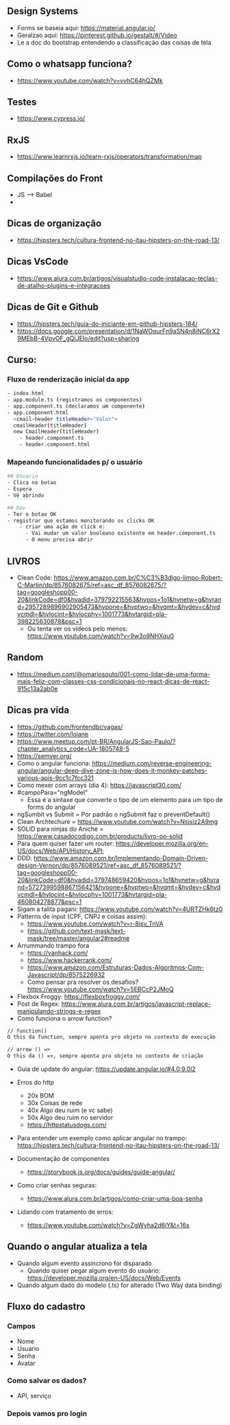 ## Design Systems
- Forms se baseia aqui: https://material.angular.io/
- Geralzao aqui: https://pinterest.github.io/gestalt/#/Video
- Le a doc do bootstrap entendendo a classificação das coisas de tela

## Como o whatsapp funciona?
- https://www.youtube.com/watch?v=vvhC64hQZMk

## Testes
- https://www.cypress.io/

## RxJS
- https://www.learnrxjs.io/learn-rxjs/operators/transformation/map


## Compilações do Front
- JS --> Babel
- 


## Dicas de organização
- https://hipsters.tech/cultura-frontend-no-itau-hipsters-on-the-road-13/

## Dicas VsCode
- https://www.alura.com.br/artigos/visualstudio-code-instalacao-teclas-de-atalho-plugins-e-integracoes

## Dicas de Git e Github
- https://hipsters.tech/guia-do-iniciante-em-github-hipsters-184/
- https://docs.google.com/presentation/d/1NaWOqurFn9aSN4n8iNC6rX29MEbB-4VpvOF_gQiJEIo/edit?usp=sharing


## Curso: 

### Fluxo de renderização inicial da app

```sh
- index.html
- app.module.ts (registramos os componentes)
- app.component.ts (declaramos um componente)
- app.component.html 
  <cmail-header titleHeader="Valor">
  cmailHeader(titleHeader)
  new CmailHeader(titleHeader)
    - header.component.ts
    - header.component.html
```


### Mapeando funcionalidades p/ o usuário
```sh
## Usuario
- Clica no botao
- Espera
- Vê abrindo

## Dev
- Ter o botao OK 
- registrar que estamos monitorando os clicks OK
    - criar uma ação de click e:
      - Vai mudar um valor booleano existente em header.component.ts
      - O menu precisa abrir
```


## LIVROS
- Clean Code: https://www.amazon.com.br/C%C3%B3digo-limpo-Robert-C-Martin/dp/8576082675/ref=asc_df_8576082675/?tag=googleshopp00-20&linkCode=df0&hvadid=379792215563&hvpos=1o1&hvnetw=g&hvrand=2957289896902905473&hvpone=&hvptwo=&hvqmt=&hvdev=c&hvdvcmdl=&hvlocint=&hvlocphy=1001773&hvtargid=pla-398225630878&psc=1
  - Ou tenta ver os vídeos pelo menos: https://www.youtube.com/watch?v=9w3o9NHXqu0


## Random
- https://medium.com/@omariosouto/001-como-lidar-de-uma-forma-mais-feliz-com-classes-css-condicionais-no-react-dicas-de-react-915c13a2ab0e


## Dicas pra vida
- https://github.com/frontendbr/vagas/
- https://twitter.com/loiane
- https://www.meetup.com/pt-BR/AngularJS-Sao-Paulo/?chapter_analytics_code=UA-1805748-5
- https://semver.org/
- Como o angular funciona: https://medium.com/reverse-engineering-angular/angular-deep-dive-zone-js-how-does-it-monkey-patches-various-apis-9cc1c7fcc321
- Como mexer com arrays (dia 4): https://javascript30.com/
- #campoPara="ngModel"
  - Essa é a sintaxe que converte o tipo de um elemento para um tipo de forms do angular
- ngSumbit vs Submit = Por padrão o ngSubmit faz o preventDefault()
- Clean Archtechure = https://www.youtube.com/watch?v=Nsjsiz2A9mg
- SOLID para ninjas do Aniche = https://www.casadocodigo.com.br/products/livro-oo-solid
- Para quem quiser fazer um router: https://developer.mozilla.org/en-US/docs/Web/API/History_API;
- DDD: https://www.amazon.com.br/Implementando-Domain-Driven-design-Vernon/dp/8576089521/ref=asc_df_8576089521/?tag=googleshopp00-20&linkCode=df0&hvadid=379748659420&hvpos=1o1&hvnetw=g&hvrand=5727399598867156421&hvpone=&hvptwo=&hvqmt=&hvdev=c&hvdvcmdl=&hvlocint=&hvlocphy=1001773&hvtargid=pla-460804278877&psc=1
- Sigam a talita pagani: https://www.youtube.com/watch?v=4URTZHk6tz0
- Patterns de input (CPF, CNPJ e coisas assim):
  - https://www.youtube.com/watch?v=r-8isv_TnVA
  - https://github.com/text-mask/text-mask/tree/master/angular2#readme
- Arrummando trampo fora
  - https://vanhack.com/
  - https://www.hackerrank.com/
  - https://www.amazon.com/Estruturas-Dados-Algoritmos-Com-Javascript/dp/8575226932
  - Como pensar pra resolver os desafios? https://www.youtube.com/watch?v=5EBCcP2JMoQ
- Flexbox Froggy: https://flexboxfroggy.com/
- Post de Regex: https://www.alura.com.br/artigos/javascript-replace-manipulando-strings-e-regex
- Como funciona o arrow function?
```md
// function()
O this da function, sempre aponta pro objeto no contexto de execução

// arrow () =>
O this da () =>, sempre aponta pro objeto no contexto de criação
```
- Guia de update do angular: https://update.angular.io/#4.0:9.0l2

- Erros do http
  - 20x BOM
  - 30x Coisas de rede
  - 40x Algo deu ruim (e vc sabe)
  - 50x Algo deu ruim no servidor
  - https://httpstatusdogs.com/
- Para entender um exemplo como aplicar angular no trampo: https://hipsters.tech/cultura-frontend-no-itau-hipsters-on-the-road-13/
- Documentação de componentes
  - https://storybook.js.org/docs/guides/guide-angular/
- Como criar senhas seguras:
  - https://www.alura.com.br/artigos/como-criar-uma-boa-senha
- Lidando com tratamento de erros:
  - https://www.youtube.com/watch?v=ZgWyha2d6iY&t=16s

## Quando o angular atualiza a tela
- Quando algum evento assincrono for disparado
  - Quando quiser pegar algum evento do usuário: https://developer.mozilla.org/en-US/docs/Web/Events
- Quando algum dado do modelo (.ts) for alterado (Two Way data binding)


## Fluxo do cadastro


### Campos
- Nome
- Usuario
- Senha
- Avatar

### Como salvar os dados?
- API, serviço

### Depois vamos pro login
